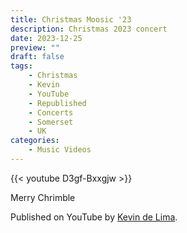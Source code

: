 ```yaml
---
title: Christmas Moosic '23
description: Christmas 2023 concert
date: 2023-12-25
preview: ""
draft: false
tags:
    - Christmas
    - Kevin
    - YouTube
    - Republished
    - Concerts
    - Somerset
    - UK
categories:
    - Music Videos
---
```


{{< youtube D3gf-Bxxgjw >}}

Merry Chrimble

Published on YouTube by [Kevin de Lima].

[Kevin de Lima]: https://www.youtube.com/@kevvocello/videos
